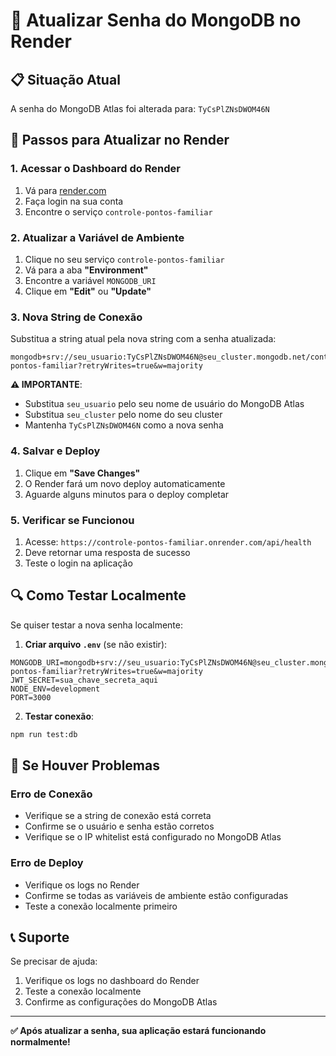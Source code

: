 # 🔄 Atualizar Senha do MongoDB no Render

## 📋 Situação Atual
A senha do MongoDB Atlas foi alterada para: `TyCsPlZNsDWOM46N`

## 🚀 Passos para Atualizar no Render

### 1. **Acessar o Dashboard do Render**
1. Vá para [render.com](https://render.com)
2. Faça login na sua conta
3. Encontre o serviço `controle-pontos-familiar`

### 2. **Atualizar a Variável de Ambiente**
1. Clique no seu serviço `controle-pontos-familiar`
2. Vá para a aba **"Environment"**
3. Encontre a variável `MONGODB_URI`
4. Clique em **"Edit"** ou **"Update"**

### 3. **Nova String de Conexão**
Substitua a string atual pela nova string com a senha atualizada:

```
mongodb+srv://seu_usuario:TyCsPlZNsDWOM46N@seu_cluster.mongodb.net/controle-pontos-familiar?retryWrites=true&w=majority
```

**⚠️ IMPORTANTE**: 
- Substitua `seu_usuario` pelo seu nome de usuário do MongoDB Atlas
- Substitua `seu_cluster` pelo nome do seu cluster
- Mantenha `TyCsPlZNsDWOM46N` como a nova senha

### 4. **Salvar e Deploy**
1. Clique em **"Save Changes"**
2. O Render fará um novo deploy automaticamente
3. Aguarde alguns minutos para o deploy completar

### 5. **Verificar se Funcionou**
1. Acesse: `https://controle-pontos-familiar.onrender.com/api/health`
2. Deve retornar uma resposta de sucesso
3. Teste o login na aplicação

## 🔍 Como Testar Localmente

Se quiser testar a nova senha localmente:

1. **Criar arquivo `.env`** (se não existir):
```env
MONGODB_URI=mongodb+srv://seu_usuario:TyCsPlZNsDWOM46N@seu_cluster.mongodb.net/controle-pontos-familiar?retryWrites=true&w=majority
JWT_SECRET=sua_chave_secreta_aqui
NODE_ENV=development
PORT=3000
```

2. **Testar conexão**:
```bash
npm run test:db
```

## 🚨 Se Houver Problemas

### **Erro de Conexão**
- Verifique se a string de conexão está correta
- Confirme se o usuário e senha estão corretos
- Verifique se o IP whitelist está configurado no MongoDB Atlas

### **Erro de Deploy**
- Verifique os logs no Render
- Confirme se todas as variáveis de ambiente estão configuradas
- Teste a conexão localmente primeiro

## 📞 Suporte

Se precisar de ajuda:
1. Verifique os logs no dashboard do Render
2. Teste a conexão localmente
3. Confirme as configurações do MongoDB Atlas

---

**✅ Após atualizar a senha, sua aplicação estará funcionando normalmente!** 